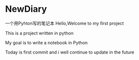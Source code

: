 # NewDiary
一个用Pyhton写的笔记本
Hello,Welcome to my first project



This is a project written in python




My goal is to write a notebook in Python




Today is first commit and i well continue to update in the future
